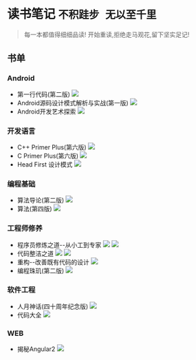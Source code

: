 # 读书笔记 `不积跬步 无以至千里`

> 每一本都值得细细品读! 开始重读,拒绝走马观花,留下坚实足记!

## 书单
### Android
* 第一行代码(第二版) ![](http://progressed.io/bar/0)
* Android源码设计模式解析与实战(第一版) ![](http://progressed.io/bar/0)
* Android开发艺术探索 ![](http://progressed.io/bar/0)
### 开发语言
* C++ Primer Plus(第六版) ![](http://progressed.io/bar/0)
* C Primer Plus(第六版) ![](http://progressed.io/bar/0)
* Head First 设计模式 ![](http://progressed.io/bar/0)
### 编程基础
* 算法导论(第二版) ![](http://progressed.io/bar/0)
* 算法(第四版) ![](http://progressed.io/bar/0)
### 工程师修养
* 程序员修炼之道--从小工到专家 ![](https://img.shields.io/badge/%E7%AB%A0%E8%8A%82%E8%BF%9B%E5%BA%A6-1%2f8-green.svg)  ![](http://progressed.io/bar/12)
* 代码整洁之道 ![](https://img.shields.io/badge/%E7%AB%A0%E8%8A%82%E8%BF%9B%E5%BA%A6-11%2f17-green.svg)  ![](http://progressed.io/bar/64)
* 重构--改善既有代码的设计 ![](http://progressed.io/bar/0)
* 编程珠玑(第二版) ![](http://progressed.io/bar/0)
### 软件工程
* 人月神话(四十周年纪念版) ![](http://progressed.io/bar/0)
* 代码大全 ![](http://progressed.io/bar/0)
### WEB
* 揭秘Angular2 ![](http://progressed.io/bar/0)

